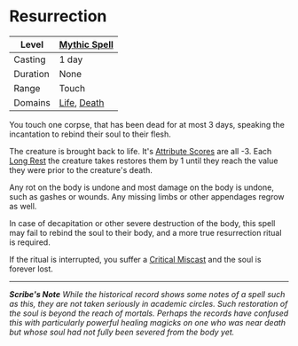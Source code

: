 # Resurrection

| Level    | [Mythic Spell]({Mythic%20Spells}.md)                                           |
| -------- | ------------------------------------------------------------------------------ |
| Casting  | 1 day                                                                          |
| Duration | None                                                                           |
| Range    | Touch                                                                          |
| Domains  | [Life](../../Spell%20Domains/Life.md), [Death](../../Spell%20Domains/Death.md) |

You touch one corpse, that has been dead for at most 3 days, speaking the incantation to rebind their soul to their flesh.

The creature is brought back to life. It's [Attribute Scores](../../../../Player%20Characters/Attributes/Attribute%20Scores.md) are all -3. Each [Long Rest](../../../../Game%20Procedures/Core%20Procedures/Resting.md#Long%20Rest) the creature takes restores them by 1 until they reach the value they were prior to the creature's death.

Any rot on the body is undone and most damage on the body is undone, such as gashes or wounds. Any missing limbs or other appendages regrow as well.

In case of decapitation or other severe destruction of the body, this spell may fail to rebind the soul to their body, and a more true resurrection ritual is required.

If the ritual is interrupted, you suffer a [Critical Miscast](../../../Spellcasting/Critical%20Miscast.md) and the soul is forever lost.

---
***Scribe's Note***
*While the historical record shows some notes of a spell such as this, they are not taken seriously in academic circles. Such restoration of the soul is beyond the reach of mortals. Perhaps the records have confused this with particularly powerful healing magicks on one who was near death but whose soul had not fully been severed from the body yet.*
